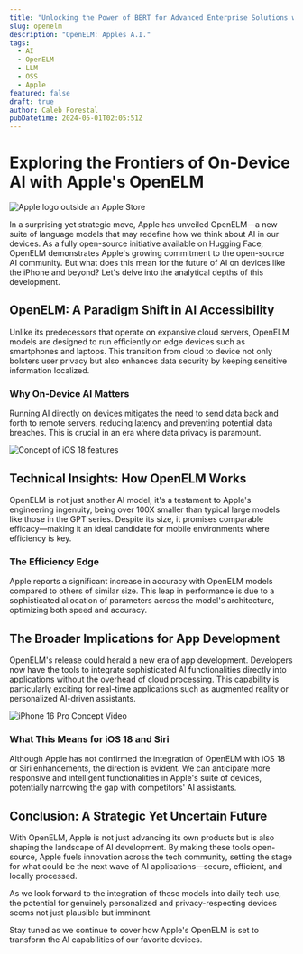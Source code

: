 ```yaml
---
title: "Unlocking the Power of BERT for Advanced Enterprise Solutions with RelixAI"
slug: openelm
description: "OpenELM: Apples A.I."
tags:
  - AI
  - OpenELM
  - LLM
  - OSS
  - Apple
featured: false
draft: true
author: Caleb Forestal
pubDatetime: 2024-05-01T02:05:51Z
---
```


# Exploring the Frontiers of On-Device AI with Apple's OpenELM

![Apple logo outside an Apple Store](https://source.unsplash.com/featured/?apple,store "Image credit: Shutterstock")

In a surprising yet strategic move, Apple has unveiled OpenELM—a new suite of language models that may redefine how we think about AI in our devices. As a fully open-source initiative available on Hugging Face, OpenELM demonstrates Apple's growing commitment to the open-source AI community. But what does this mean for the future of AI on devices like the iPhone and beyond? Let's delve into the analytical depths of this development.

## OpenELM: A Paradigm Shift in AI Accessibility

Unlike its predecessors that operate on expansive cloud servers, OpenELM models are designed to run efficiently on edge devices such as smartphones and laptops. This transition from cloud to device not only bolsters user privacy but also enhances data security by keeping sensitive information localized.

### Why On-Device AI Matters

Running AI directly on devices mitigates the need to send data back and forth to remote servers, reducing latency and preventing potential data breaches. This is crucial in an era where data privacy is paramount.

![Concept of iOS 18 features](https://source.unsplash.com/featured/?iphone "Image credit: Getty Images")

## Technical Insights: How OpenELM Works

OpenELM is not just another AI model; it's a testament to Apple's engineering ingenuity, being over 100X smaller than typical large models like those in the GPT series. Despite its size, it promises comparable efficacy—making it an ideal candidate for mobile environments where efficiency is key.

### The Efficiency Edge

Apple reports a significant increase in accuracy with OpenELM models compared to others of similar size. This leap in performance is due to a sophisticated allocation of parameters across the model's architecture, optimizing both speed and accuracy.

## The Broader Implications for App Development

OpenELM's release could herald a new era of app development. Developers now have the tools to integrate sophisticated AI functionalities directly into applications without the overhead of cloud processing. This capability is particularly exciting for real-time applications such as augmented reality or personalized AI-driven assistants.

![iPhone 16 Pro Concept Video](https://source.unsplash.com/featured/?iphone "Image credit: Science & Knowledge/YouTube")

### What This Means for iOS 18 and Siri

Although Apple has not confirmed the integration of OpenELM with iOS 18 or Siri enhancements, the direction is evident. We can anticipate more responsive and intelligent functionalities in Apple's suite of devices, potentially narrowing the gap with competitors' AI assistants.

## Conclusion: A Strategic Yet Uncertain Future

With OpenELM, Apple is not just advancing its own products but is also shaping the landscape of AI development. By making these tools open-source, Apple fuels innovation across the tech community, setting the stage for what could be the next wave of AI applications—secure, efficient, and locally processed.

As we look forward to the integration of these models into daily tech use, the potential for genuinely personalized and privacy-respecting devices seems not just plausible but imminent.

Stay tuned as we continue to cover how Apple's OpenELM is set to transform the AI capabilities of our favorite devices.